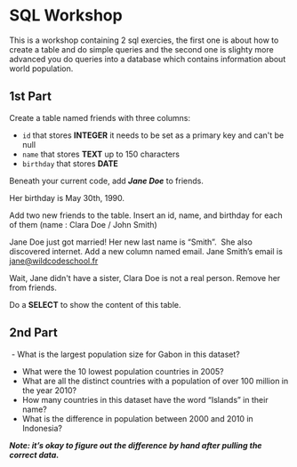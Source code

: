 # SQL Workshop

This is a workshop containing 2 sql exercies, the first one is about how to create a table and do simple queries and the second one is slighty more advanced you do queries into a database which contains information about world population.

## 1st Part

Create a table named friends with three columns:
 - `id` that stores **INTEGER** it needs to be set as a primary key and can't be null
 - `name` that stores **TEXT** up to 150 characters
 - `birthday` that stores **DATE**
​

Beneath your current code, add ***Jane Doe*** to friends.

Her birthday is May 30th, 1990.
​

Add two new friends to the table.
Insert an id, name, and birthday for each of them
(name : Clara Doe / John Smith)
​​

Jane Doe just got married! Her new last name is “Smith”.
​
She also discovered internet. Add a new column named email. Jane Smith’s email is jane@wildcodeschool.fr
​

Wait, Jane didn't have a sister, Clara Doe is not a real person.
Remove her from friends.​


Do a **SELECT** to show the content of this table.


## 2nd Part

​ - What is the largest population size for Gabon in this dataset?
 - What were the 10 lowest population countries in 2005?
 - What are all the distinct countries with a population of over 100 million in the year 2010?
 - How many countries in this dataset have the word “Islands” in their name?
 - What is the difference in population between 2000 and 2010 in Indonesia?

***Note: it’s okay to figure out the difference by hand after pulling the correct data.***